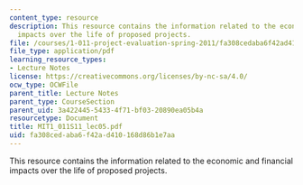 ```yaml
---
content_type: resource
description: This resource contains the information related to the economic and financial
  impacts over the life of proposed projects.
file: /courses/1-011-project-evaluation-spring-2011/fa308cedaba6f42ad410168d86b1e7aa_MIT1_011S11_lec05.pdf
file_type: application/pdf
learning_resource_types:
- Lecture Notes
license: https://creativecommons.org/licenses/by-nc-sa/4.0/
ocw_type: OCWFile
parent_title: Lecture Notes
parent_type: CourseSection
parent_uid: 3a422445-5433-4f71-bf03-20890ea05b4a
resourcetype: Document
title: MIT1_011S11_lec05.pdf
uid: fa308ced-aba6-f42a-d410-168d86b1e7aa
---
```

This resource contains the information related to the economic and financial impacts over the life of proposed projects.